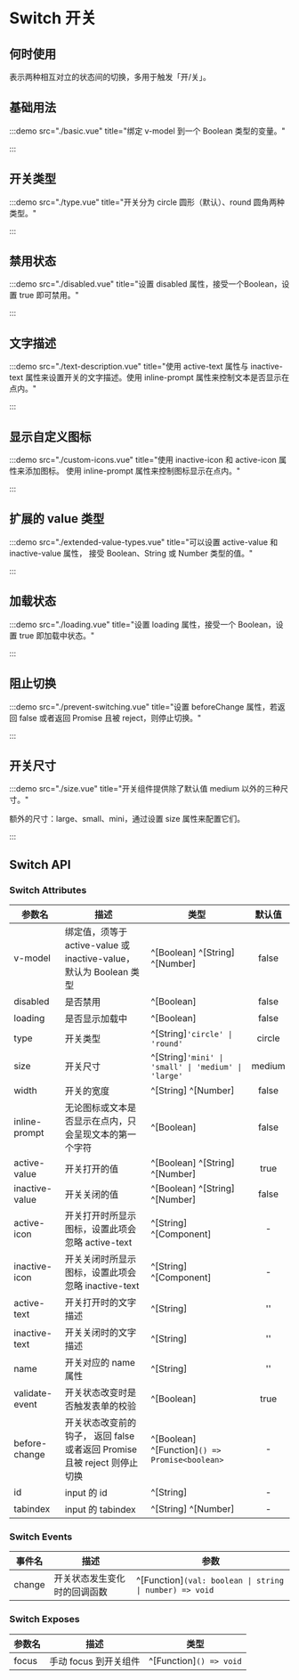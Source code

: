 # Switch 开关

## 何时使用

表示两种相互对立的状态间的切换，多用于触发「开/关」。

## 基础用法

:::demo src="./basic.vue" title="绑定 v-model 到一个 Boolean 类型的变量。"

:::

## 开关类型

:::demo src="./type.vue" title="开关分为 circle 圆形（默认）、round 圆角两种类型。"

:::

## 禁用状态

:::demo src="./disabled.vue" title="设置 disabled 属性，接受一个Boolean，设置 true 即可禁用。"

:::

## 文字描述

:::demo src="./text-description.vue" title="使用 active-text 属性与 inactive-text 属性来设置开关的文字描述。使用 inline-prompt 属性来控制文本是否显示在点内。"

:::

## 显示自定义图标

:::demo src="./custom-icons.vue" title="使用 inactive-icon 和 active-icon 属性来添加图标。 使用 inline-prompt 属性来控制图标显示在点内。"

:::

## 扩展的 value 类型

:::demo src="./extended-value-types.vue" title="可以设置 active-value 和 inactive-value 属性， 接受 Boolean、String 或 Number 类型的值。"

:::

## 加载状态

:::demo src="./loading.vue" title="设置 loading 属性，接受一个 Boolean，设置 true 即加载中状态。"

:::

## 阻止切换

:::demo src="./prevent-switching.vue" title="设置 beforeChange 属性，若返回 false 或者返回 Promise 且被 reject，则停止切换。"

:::

## 开关尺寸

:::demo src="./size.vue" title="开关组件提供除了默认值 medium 以外的三种尺寸。"

额外的尺寸：large、small、mini，通过设置 size 属性来配置它们。

:::

## Switch API

### Switch Attributes

| 参数名 | 描述 | 类型 | 默认值 |
| ------ | ---- | ---- | :----: |
| v-model | 绑定值，须等于 active-value 或 inactive-value，默认为 Boolean 类型 | ^[Boolean] ^[String] ^[Number] | false |
| disabled | 是否禁用 | ^[Boolean] | false |
| loading | 是否显示加载中 | ^[Boolean] | false |
| type | 开关类型 | ^[String]`'circle' \| 'round'` | circle |
| size | 开关尺寸 | ^[String]`'mini' \| 'small' \| 'medium' \| 'large'` | medium |
| width | 开关的宽度 | ^[String] ^[Number] | false |
| inline-prompt | 无论图标或文本是否显示在点内，只会呈现文本的第一个字符 | ^[Boolean] | false |
| active-value | 开关打开的值 | ^[Boolean] ^[String] ^[Number] | true |
| inactive-value | 开关关闭的值 | ^[Boolean] ^[String] ^[Number] | false |
| active-icon | 开关打开时所显示图标，设置此项会忽略 active-text | ^[String] ^[Component] | - |
| inactive-icon | 开关关闭时所显示图标，设置此项会忽略 inactive-text | ^[String] ^[Component] | - |
| active-text | 开关打开时的文字描述 | ^[String] | '' |
| inactive-text | 开关关闭时的文字描述 | ^[String] | '' |
| name | 开关对应的 name 属性 | ^[String] | '' |
| validate-event | 开关状态改变时是否触发表单的校验 | ^[Boolean] | true |
| before-change | 开关状态改变前的钩子， 返回 false 或者返回 Promise 且被 reject 则停止切换 | ^[Boolean]  ^[Function]`() => Promise<boolean>`  | - |
| id | input 的 id | ^[String] | - |
| tabindex | input 的 tabindex | ^[String] ^[Number] | - |

### Switch Events

| 事件名 | 描述 | 参数 |
| ------ | ---- | ---- |
| change | 开关状态发生变化时的回调函数 | ^[Function]`(val: boolean \| string \| number) => void` |

### Switch Exposes

| 参数名 | 描述 | 类型 |
| ------ | ---- | ---- |
| focus  | 手动 focus 到开关组件 | ^[Function]`() => void` |

